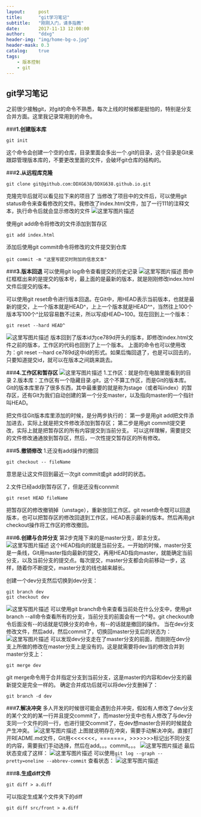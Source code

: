 ```yaml
---
layout:     post
title:      "git学习笔记"
subtitle:   "刚刚入门，请多指教"
date:       2017-11-13 12:00:00
author:     "ddxg"
header-img: "img/home-bg-o.jpg"
header-mask: 0.3
catalog:    true
tags:
    - 版本控制
    - git
---
```



## **git学习笔记**

之前很少接触git，对git的命令不熟悉，每次上线的时候都是挺怕的，特别是分支合并方面。这里我记录常用到的命令。


###**1.创建版本库**

```
git init
```
这个命令会创建一个空的仓库，目录里面会多出一个.git的目录，这个目录是Git来跟踪管理版本库的，不要更改里面的文件，会破坏git仓库的结构的。

###**2.从远程库克隆**

```
git clone git@github.com:DDXG638/DDXG638.github.io.git
```
克隆完毕后就可以看见拉下来的项目了
当修改了项目中的文件后，可以使用git status命令来查看修改的文件。我修改了index.html文件，加了一行111的注释文本，执行命令后就会显示修改的文件
![这里写图片描述](http://img.blog.csdn.net/20171119204030538?watermark/2/text/aHR0cDovL2Jsb2cuY3Nkbi5uZXQvQWxpZ3VhZ3Vh/font/5a6L5L2T/fontsize/400/fill/I0JBQkFCMA==/dissolve/70/gravity/SouthEast)

使用git add命令将修改的文件添加到暂存区

```
git add index.html
```
添加后使用git commit命令将修改的文件提交到仓库

```
git commit -m "这里写提交时附加的信息文本"
```
###**3.版本回退**
可以使用git log命令查看提交的历史记录
![这里写图片描述](http://img.blog.csdn.net/20171119205340919?watermark/2/text/aHR0cDovL2Jsb2cuY3Nkbi5uZXQvQWxpZ3VhZ3Vh/font/5a6L5L2T/fontsize/400/fill/I0JBQkFCMA==/dissolve/70/gravity/SouthEast)
图中红框框出来的是提交的版本号，最上面的是最新的版本，就是刚刚修改index.html文件后提交的版本。

可以使用git reset命令进行版本回退。在Git中，用HEAD表示当前版本，也就是最新的提交，上一个版本就是HEAD^，上上一个版本就是HEAD^^，当然往上100个版本写100个^比较容易数不过来，所以写成HEAD~100。现在回到上一个版本：

```
git reset --hard HEAD^
```
![这里写图片描述](http://img.blog.csdn.net/20171119210926960?watermark/2/text/aHR0cDovL2Jsb2cuY3Nkbi5uZXQvQWxpZ3VhZ3Vh/font/5a6L5L2T/fontsize/400/fill/I0JBQkFCMA==/dissolve/70/gravity/SouthEast)
版本回到了版本id为ce789d开头的版本，即修改index.html文件之前的版本，工作区的代码也回到了上一个版本。
上面的命令也可以使用改为：git reset --hard ce789d这中id的形式。如果后悔回退了，也是可以回去的，只要知道提交id，就可以在版本之间跳来跳去。

###**4.工作区和暂存区**
![这里写图片描述](http://img.blog.csdn.net/20171119202612058?watermark/2/text/aHR0cDovL2Jsb2cuY3Nkbi5uZXQvQWxpZ3VhZ3Vh/font/5a6L5L2T/fontsize/400/fill/I0JBQkFCMA==/dissolve/70/gravity/SouthEast)
1.工作区：就是你在电脑里能看到的目录
2.版本库：工作区有一个隐藏目录.git，这个不算工作区，而是Git的版本库。Git的版本库里存了很多东西，其中最重要的就是称为stage（或者叫index）的暂存区，还有Git为我们自动创建的第一个分支master，以及指向master的一个指针叫HEAD。

把文件往Git版本库里添加的时候，是分两步执行的：
第一步是用git add把文件添加进去，实际上就是把文件修改添加到暂存区；
第二步是用git commit提交更改，实际上就是把暂存区的所有内容提交到当前分支。
可以这样理解，需要提交的文件修改通通放到暂存区，然后，一次性提交暂存区的所有修改。

###**5.撤销修改**
1.还没有add操作的撤回

```
git checkout -- fileName
```
意思是让这文件回到最近一次git commit或git add时的状态。

2.文件已经add到暂存区了，但是还没有connmit

```
git reset HEAD fileName
```
把暂存区的修改撤销掉（unstage），重新放回工作区。git reset命令既可以回退版本，也可以把暂存区的修改回退到工作区，HEAD表示最新的版本。然后再用git checkout操作将工作区的修改撤回。

###**6.创建与合并分支**
第2步克隆下来的是master分支，即主分支。
![这里写图片描述](http://img.blog.csdn.net/20171119192528913?watermark/2/text/aHR0cDovL2Jsb2cuY3Nkbi5uZXQvQWxpZ3VhZ3Vh/font/5a6L5L2T/fontsize/400/fill/I0JBQkFCMA==/dissolve/70/gravity/SouthEast)
这个HEAD指向的就是当前分支。一开始的时候，master分支是一条线，Git用master指向最新的提交，再用HEAD指向master，就能确定当前分支，以及当前分支的提交点。每次提交，master分支都会向前移动一步，这样，随着你不断提交，master分支的线也越来越长。

创建一个dev分支然后切换到dev分支：

```
git branch dev
git checkout dev
```
![这里写图片描述](http://img.blog.csdn.net/20171119214503065?watermark/2/text/aHR0cDovL2Jsb2cuY3Nkbi5uZXQvQWxpZ3VhZ3Vh/font/5a6L5L2T/fontsize/400/fill/I0JBQkFCMA==/dissolve/70/gravity/SouthEast)
可以使用git branch命令来查看当前处在什么分支中，使用git branch --all命令查看所有的分支，当前分支的前面会有一个*号。git checkout命令后面没有--的话就是切换分支的命令，有--的话就是撤回的操作。
当在dev分支修改文件，然后add，然后commit了，切换回master分支后的状态为：
![这里写图片描述](http://img.blog.csdn.net/20171119215124986?watermark/2/text/aHR0cDovL2Jsb2cuY3Nkbi5uZXQvQWxpZ3VhZ3Vh/font/5a6L5L2T/fontsize/400/fill/I0JBQkFCMA==/dissolve/70/gravity/SouthEast)
可以发现dev分支走在了master分支的前面，而刚刚在dev分支上所做的修改在master分支上是没有的。这是就需要将dev当的修改合并到master分支上：

```
git merge dev
```
git merge命令用于合并指定分支到当前分支，这是master的内容和dev分支的最新提交是完全一样的。
确定合并成功后就可以将dev分支删掉了：

```
git branch -d dev
```

###**7.解决冲突**
多人开发的时候很可能会遇到合并冲突，假如有人修改了dev分支的某个文的的某一行并且提交commit了，而master分支中也有人修改了与dev分支同一个文件的同一行，也进行提交commit了，在dev想master合并的时候就会产生冲突。
![这里写图片描述](http://img.blog.csdn.net/20171119221402089?watermark/2/text/aHR0cDovL2Jsb2cuY3Nkbi5uZXQvQWxpZ3VhZ3Vh/font/5a6L5L2T/fontsize/400/fill/I0JBQkFCMA==/dissolve/70/gravity/SouthEast)
上图就说明存在冲突，需要手动解决冲突。直接打开README.md文件，Git用<<<<<<<，=======，>>>>>>>标记出不同分支的内容，需要我们手动选择，然后在add。。。commit。。。
![这里写图片描述](http://img.blog.csdn.net/20171119221643482?watermark/2/text/aHR0cDovL2Jsb2cuY3Nkbi5uZXQvQWxpZ3VhZ3Vh/font/5a6L5L2T/fontsize/400/fill/I0JBQkFCMA==/dissolve/70/gravity/SouthEast)
最后状态变成了这样：
![这里写图片描述](http://img.blog.csdn.net/20171119222129927?watermark/2/text/aHR0cDovL2Jsb2cuY3Nkbi5uZXQvQWxpZ3VhZ3Vh/font/5a6L5L2T/fontsize/400/fill/I0JBQkFCMA==/dissolve/70/gravity/SouthEast)
可以使用`git log --graph --pretty=oneline --abbrev-commit`
查看状态：
![这里写图片描述](http://img.blog.csdn.net/20171119222425360?watermark/2/text/aHR0cDovL2Jsb2cuY3Nkbi5uZXQvQWxpZ3VhZ3Vh/font/5a6L5L2T/fontsize/400/fill/I0JBQkFCMA==/dissolve/70/gravity/SouthEast)

###**8.生成diff文件**
```
git diff > a.diff
```

可以指定生成某个文件夹下的diff
```
git diff src/front > a.diff
```




















































































